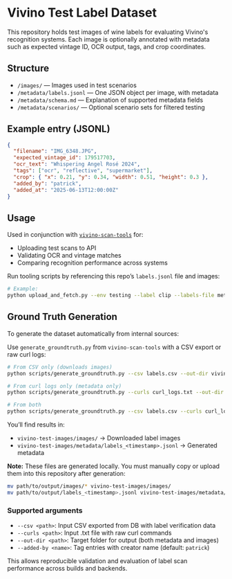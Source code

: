 # Vivino Test Label Dataset

This repository holds test images of wine labels for evaluating Vivino's recognition systems. Each image is optionally annotated with metadata such as expected vintage ID, OCR output, tags, and crop coordinates.

## Structure

* `/images/`                — Images used in test scenarios
* `/metadata/labels.jsonl`  — One JSON object per image, with metadata
* `/metadata/schema.md`     — Explanation of supported metadata fields
* `/metadata/scenarios/`    — Optional scenario sets for filtered testing

## Example entry (JSONL)

```json
{
  "filename": "IMG_6348.JPG",
  "expected_vintage_id": 179517703,
  "ocr_text": "Whispering Angel Rosé 2024",
  "tags": ["ocr", "reflective", "supermarket"],
  "crop": { "x": 0.21, "y": 0.34, "width": 0.51, "height": 0.3 },
  "added_by": "patrick",
  "added_at": "2025-06-13T12:00:00Z"
}
```

## Usage

Used in conjunction with [`vivino-scan-tools`](https://github.com/p47r1ckp3t3rs3n/vivino-scan-tools) for:

* Uploading test scans to API
* Validating OCR and vintage matches
* Comparing recognition performance across systems

Run tooling scripts by referencing this repo’s `labels.jsonl` file and images:

```bash
# Example:
python upload_and_fetch.py --env testing --label clip --labels-file metadata/labels.jsonl --inject-ocr --validate-vintage
```

## Ground Truth Generation

To generate the dataset automatically from internal sources:

Use `generate_groundtruth.py` from `vivino-scan-tools` with a CSV export or raw curl logs:

```bash
# From CSV only (downloads images)
python scripts/generate_groundtruth.py --csv labels.csv --out-dir vivino-test-images

# From curl logs only (metadata only)
python scripts/generate_groundtruth.py --curls curl_logs.txt --out-dir vivino-test-images

# From both
python scripts/generate_groundtruth.py --csv labels.csv --curls curl_logs.txt --out-dir vivino-test-images
```

You’ll find results in:

* `vivino-test-images/images/` → Downloaded label images
* `vivino-test-images/metadata/labels_<timestamp>.jsonl` → Generated metadata

**Note:** These files are generated locally. You must manually copy or upload them into this repository after generation:

```bash
mv path/to/output/images/* vivino-test-images/images/
mv path/to/output/labels_<timestamp>.jsonl vivino-test-images/metadata/
```

### Supported arguments

* `--csv <path>`: Input CSV exported from DB with label verification data
* `--curls <path>`: Input .txt file with raw curl commands
* `--out-dir <path>`: Target folder for output (both metadata and images)
* `--added-by <name>`: Tag entries with creator name (default: `patrick`)

This allows reproducible validation and evaluation of label scan performance across builds and backends.
